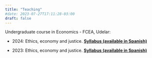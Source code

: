 ```yaml
---
title: "Teaching"
#date: 2023-07-27T17:11:28-03:00
draft: false
---
```


Undergraduate course in Economics - FCEA, Udelar:

- 2024: Ethics, economy and justice. [**Syllabus (available in Spanish)**](https://www.fcea.udelar.edu.uy/images/micrositios/bedelia/fichas_UC/2024/PAR/S41_2024_02_%C3%89tica_Econom%C3%ADa_y_Justicia.pdf)

- 2023: Ethics, economy and justice. [**Syllabus (available in Spanish)**](https://www.fcea.udelar.edu.uy/images/micrositios/bedelia/fichas_UC/2023/PAR/S41_2023_02_%C3%89tica_Econom%C3%ADa_y_Justicia.pdf)


